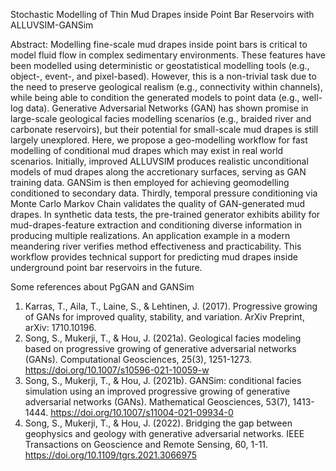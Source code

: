 Stochastic Modelling of Thin Mud Drapes inside Point Bar Reservoirs with ALLUVSIM-GANSim

Abstract: Modelling fine-scale mud drapes inside point bars is critical to model fluid flow in complex sedimentary environments. These features have been modelled using deterministic or geostatistical modelling tools (e.g., object-, event-, and pixel-based). However, this is a non-trivial task due to the need to preserve geological realism (e.g., connectivity within channels), while being able to condition the generated models to point data (e.g., well-log data). Generative Adversarial Networks (GAN) has shown promise in large-scale geological facies modelling scenarios (e.g., braided river and carbonate reservoirs), but their potential for small-scale mud drapes is still largely unexplored. Here, we propose a geo-modelling workflow for fast modelling of conditional mud drapes which may exist in real world scenarios. Initially, improved ALLUVSIM produces realistic unconditional models of mud drapes along the accretionary surfaces, serving as GAN training data. GANSim is then employed for achieving geomodelling conditioned to secondary data. Thirdly, temporal pressure conditioning via Monte Carlo Markov Chain validates the quality of GAN-generated mud drapes. In synthetic data tests, the pre-trained generator exhibits ability for mud-drapes-feature extraction and conditioning diverse information in producing multiple realizations. An application example in a modern meandering river verifies method effectiveness and practicability. This workflow provides technical support for predicting mud drapes inside underground point bar reservoirs in the future.

Some references about PgGAN and GANSim
1. Karras, T., Aila, T., Laine, S., & Lehtinen, J. (2017). Progressive growing of GANs for improved quality, stability, and variation. ArXiv Preprint, arXiv: 1710.10196.
2. Song, S., Mukerji, T., & Hou, J. (2021a). Geological facies modeling based on progressive growing of generative adversarial networks (GANs). Computational Geosciences, 25(3), 1251-1273. https://doi.org/10.1007/s10596-021-10059-w
3. Song, S., Mukerji, T., & Hou, J. (2021b). GANSim: conditional facies simulation using an improved progressive growing of generative adversarial networks (GANs). Mathematical Geosciences, 53(7), 1413-1444. https://doi.org/10.1007/s11004-021-09934-0
4. Song, S., Mukerji, T., & Hou, J. (2022). Bridging the gap between geophysics and geology with generative adversarial networks. IEEE Transactions on Geoscience and Remote Sensing, 60, 1-11. https://doi.org/10.1109/tgrs.2021.3066975

